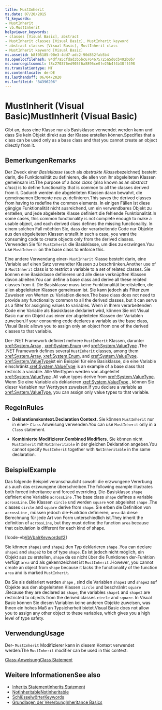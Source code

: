 ```yaml
---
title: MustInherit
ms.date: 07/20/2015
f1_keywords:
- MustInherit
- vb.MustInherit
helpviewer_keywords:
- classes [Visual Basic], abstract
- MustInherit classes [Visual Basic], MustInherit keyword
- abstract classes [Visual Basic], MustInherit class
- MustInherit keyword [Visual Basic]
ms.assetid: b8f05185-90e3-4dd7-adc2-90d852fab5b4
ms.openlocfilehash: 84df7a5cfdad3b5bc6764675725a5d0cb402b0b7
ms.sourcegitcommit: f8c270376ed905f6a8896ce0fe25b4f4b38ff498
ms.translationtype: MT
ms.contentlocale: de-DE
ms.lasthandoff: 06/04/2020
ms.locfileid: "84396206"
---
```

# <a name="mustinherit-visual-basic"></a><span data-ttu-id="33ee5-102">MustInherit (Visual Basic)</span><span class="sxs-lookup"><span data-stu-id="33ee5-102">MustInherit (Visual Basic)</span></span>
<span data-ttu-id="33ee5-103">Gibt an, dass eine Klasse nur als Basisklasse verwendet werden kann und dass Sie kein Objekt direkt aus der Klasse erstellen können.</span><span class="sxs-lookup"><span data-stu-id="33ee5-103">Specifies that a class can be used only as a base class and that you cannot create an object directly from it.</span></span>  
  
## <a name="remarks"></a><span data-ttu-id="33ee5-104">Bemerkungen</span><span class="sxs-lookup"><span data-stu-id="33ee5-104">Remarks</span></span>  
 <span data-ttu-id="33ee5-105">Der Zweck einer *Basisklasse* (auch als *abstrakte Klasse*bezeichnet) besteht darin, die Funktionalität zu definieren, die allen von ihr abgeleiteten Klassen gemeinsam ist.</span><span class="sxs-lookup"><span data-stu-id="33ee5-105">The purpose of a *base class* (also known as an *abstract class*) is to define functionality that is common to all the classes derived from it.</span></span> <span data-ttu-id="33ee5-106">Dadurch werden die abgeleiteten Klassen daran bewahrt, die gemeinsamen Elemente neu zu definieren.</span><span class="sxs-lookup"><span data-stu-id="33ee5-106">This saves the derived classes from having to redefine the common elements.</span></span> <span data-ttu-id="33ee5-107">In einigen Fällen ist diese gängige Funktionalität nicht ausreichend, um ein verwendbares Objekt zu erstellen, und jede abgeleitete Klasse definiert die fehlende Funktionalität.</span><span class="sxs-lookup"><span data-stu-id="33ee5-107">In some cases, this common functionality is not complete enough to make a usable object, and each derived class defines the missing functionality.</span></span> <span data-ttu-id="33ee5-108">In einem solchen Fall möchten Sie, dass der verarbeitende Code nur Objekte aus den abgeleiteten Klassen erstellt.</span><span class="sxs-lookup"><span data-stu-id="33ee5-108">In such a case, you want the consuming code to create objects only from the derived classes.</span></span> <span data-ttu-id="33ee5-109">Verwenden Sie für `MustInherit` die Basisklasse, um dies zu erzwingen.</span><span class="sxs-lookup"><span data-stu-id="33ee5-109">You use `MustInherit` on the base class to enforce this.</span></span>  
  
 <span data-ttu-id="33ee5-110">Eine andere Verwendung einer- `MustInherit` Klasse besteht darin, eine Variable auf einen Satz verwandter Klassen zu beschränken.</span><span class="sxs-lookup"><span data-stu-id="33ee5-110">Another use of a `MustInherit` class is to restrict a variable to a set of related classes.</span></span> <span data-ttu-id="33ee5-111">Sie können eine Basisklasse definieren und alle diese verknüpften Klassen davon ableiten.</span><span class="sxs-lookup"><span data-stu-id="33ee5-111">You can define a base class and derive all these related classes from it.</span></span> <span data-ttu-id="33ee5-112">Die Basisklasse muss keine Funktionalität bereitstellen, die allen abgeleiteten Klassen gemeinsam ist. Sie kann jedoch als Filter zum Zuweisen von Werten zu Variablen dienen.</span><span class="sxs-lookup"><span data-stu-id="33ee5-112">The base class does not need to provide any functionality common to all the derived classes, but it can serve as a filter for assigning values to variables.</span></span> <span data-ttu-id="33ee5-113">Wenn in Ihrem verarbeitenden Code eine Variable als Basisklasse deklariert wird, können Sie mit Visual Basic nur ein Objekt aus einer der abgeleiteten Klassen der Variablen zuweisen.</span><span class="sxs-lookup"><span data-stu-id="33ee5-113">If your consuming code declares a variable as the base class, Visual Basic allows you to assign only an object from one of the derived classes to that variable.</span></span>  
  
 <span data-ttu-id="33ee5-114">Der-.NET Framework definiert mehrere `MustInherit` Klassen, darunter <xref:System.Array> , <xref:System.Enum> und <xref:System.ValueType> .</span><span class="sxs-lookup"><span data-stu-id="33ee5-114">The .NET Framework defines several `MustInherit` classes, among them <xref:System.Array>, <xref:System.Enum>, and <xref:System.ValueType>.</span></span> <span data-ttu-id="33ee5-115"><xref:System.ValueType>ist ein Beispiel für eine Basisklasse, die eine Variable einschränkt.</span><span class="sxs-lookup"><span data-stu-id="33ee5-115"><xref:System.ValueType> is an example of a base class that restricts a variable.</span></span> <span data-ttu-id="33ee5-116">Alle Werttypen werden von abgeleitet <xref:System.ValueType> .</span><span class="sxs-lookup"><span data-stu-id="33ee5-116">All value types derive from <xref:System.ValueType>.</span></span> <span data-ttu-id="33ee5-117">Wenn Sie eine Variable als deklarieren <xref:System.ValueType> , können Sie dieser Variablen nur Werttypen zuweisen.</span><span class="sxs-lookup"><span data-stu-id="33ee5-117">If you declare a variable as <xref:System.ValueType>, you can assign only value types to that variable.</span></span>  
  
## <a name="rules"></a><span data-ttu-id="33ee5-118">Regeln</span><span class="sxs-lookup"><span data-stu-id="33ee5-118">Rules</span></span>  
  
- <span data-ttu-id="33ee5-119">**Deklarationskontext.**</span><span class="sxs-lookup"><span data-stu-id="33ee5-119">**Declaration Context.**</span></span> <span data-ttu-id="33ee5-120">Sie können `MustInherit` nur in einer- `Class` Anweisung verwenden.</span><span class="sxs-lookup"><span data-stu-id="33ee5-120">You can use `MustInherit` only in a `Class` statement.</span></span>  
  
- <span data-ttu-id="33ee5-121">**Kombinierte Modifizierer.**</span><span class="sxs-lookup"><span data-stu-id="33ee5-121">**Combined Modifiers.**</span></span> <span data-ttu-id="33ee5-122">Sie können nicht `MustInherit` mit `NotInheritable` in der gleichen Deklaration angeben.</span><span class="sxs-lookup"><span data-stu-id="33ee5-122">You cannot specify `MustInherit` together with `NotInheritable` in the same declaration.</span></span>  
  
## <a name="example"></a><span data-ttu-id="33ee5-123">Beispiel</span><span class="sxs-lookup"><span data-stu-id="33ee5-123">Example</span></span>  
 <span data-ttu-id="33ee5-124">Das folgende Beispiel veranschaulicht sowohl die erzwungene Vererbung als auch das erzwungene überschreiben.</span><span class="sxs-lookup"><span data-stu-id="33ee5-124">The following example illustrates both forced inheritance and forced overriding.</span></span> <span data-ttu-id="33ee5-125">Die-Basisklasse `shape` definiert eine Variable `acrossLine` .</span><span class="sxs-lookup"><span data-stu-id="33ee5-125">The base class `shape` defines a variable `acrossLine`.</span></span> <span data-ttu-id="33ee5-126">Die Klassen `circle` und werden `square` von abgeleitet `shape` .</span><span class="sxs-lookup"><span data-stu-id="33ee5-126">The classes `circle` and `square` derive from `shape`.</span></span> <span data-ttu-id="33ee5-127">Sie erben die Definition von `acrossLine` , müssen jedoch die-Funktion definieren, `area` da diese Berechnung für jede Art von Form unterschiedlich ist.</span><span class="sxs-lookup"><span data-stu-id="33ee5-127">They inherit the definition of `acrossLine`, but they must define the function `area` because that calculation is different for each kind of shape.</span></span>  
  
 [!code-vb[VbVbalrKeywords#2](~/samples/snippets/visualbasic/VS_Snippets_VBCSharp/VbVbalrKeywords/VB/Class1.vb#2)]  
  
 <span data-ttu-id="33ee5-128">Sie können `shape1` und `shape2` den Typ deklarieren `shape` .</span><span class="sxs-lookup"><span data-stu-id="33ee5-128">You can declare `shape1` and `shape2` to be of type `shape`.</span></span> <span data-ttu-id="33ee5-129">Es ist jedoch nicht möglich, ein Objekt aus zu erstellen, `shape` da es nicht über die Funktionen der-Funktion verfügt `area` und als gekennzeichnet ist `MustInherit` .</span><span class="sxs-lookup"><span data-stu-id="33ee5-129">However, you cannot create an object from `shape` because it lacks the functionality of the function `area` and is marked `MustInherit`.</span></span>  
  
 <span data-ttu-id="33ee5-130">Da Sie als deklariert werden `shape` , sind die Variablen `shape1` und `shape2` auf Objekte aus den abgeleiteten Klassen `circle` und beschränkt `square` .</span><span class="sxs-lookup"><span data-stu-id="33ee5-130">Because they are declared as `shape`, the variables `shape1` and `shape2` are restricted to objects from the derived classes `circle` and `square`.</span></span> <span data-ttu-id="33ee5-131">In Visual Basic können Sie diesen Variablen keine anderen Objekte zuweisen, was Ihnen ein hohes Maß an Typsicherheit bietet.</span><span class="sxs-lookup"><span data-stu-id="33ee5-131">Visual Basic does not allow you to assign any other object to these variables, which gives you a high level of type safety.</span></span>  
  
## <a name="usage"></a><span data-ttu-id="33ee5-132">Verwendung</span><span class="sxs-lookup"><span data-stu-id="33ee5-132">Usage</span></span>  
 <span data-ttu-id="33ee5-133">Der- `MustInherit` Modifizierer kann in diesem Kontext verwendet werden:</span><span class="sxs-lookup"><span data-stu-id="33ee5-133">The `MustInherit` modifier can be used in this context:</span></span>  
  
 [<span data-ttu-id="33ee5-134">Class-Anweisung</span><span class="sxs-lookup"><span data-stu-id="33ee5-134">Class Statement</span></span>](../statements/class-statement.md)  
  
## <a name="see-also"></a><span data-ttu-id="33ee5-135">Weitere Informationen</span><span class="sxs-lookup"><span data-stu-id="33ee5-135">See also</span></span>

- [<span data-ttu-id="33ee5-136">Inherits Statement</span><span class="sxs-lookup"><span data-stu-id="33ee5-136">Inherits Statement</span></span>](../statements/inherits-statement.md)
- [<span data-ttu-id="33ee5-137">NotInheritable</span><span class="sxs-lookup"><span data-stu-id="33ee5-137">NotInheritable</span></span>](notinheritable.md)
- [<span data-ttu-id="33ee5-138">Schlüsselwörter</span><span class="sxs-lookup"><span data-stu-id="33ee5-138">Keywords</span></span>](../keywords/index.md)
- [<span data-ttu-id="33ee5-139">Grundlagen der Vererbung</span><span class="sxs-lookup"><span data-stu-id="33ee5-139">Inheritance Basics</span></span>](../../programming-guide/language-features/objects-and-classes/inheritance-basics.md)
